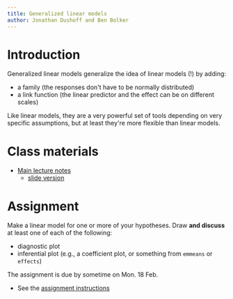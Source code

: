 ```yaml
---
title: Generalized linear models
author: Jonathan Dushoff and Ben Bolker
---
```


Introduction
============

Generalized linear models generalize the idea of linear models (!) by adding:

* a family (the responses don't have to be normally distributed)
* a link function (the linear predictor and the effect can be on different scales)

Like linear models, they are a very powerful set of tools depending on very specific assumptions, but at least they're more flexible than linear models.

Class materials
===============

-   [Main lecture notes](Generalized_linear_models.html)
    -   [slide version](Generalized_linear_models.slides.html)

<!--- This is how you make a comment
Resources
=========

-   Introductory
    -   [The model section from the R intro
        book](http://cran.r-project.org/doc/manuals/R-intro.html#Statistical-models-in-R)
    -   [Fridley examples and
        guidelines](http://plantecology.syr.edu/fridley/bio793/lm.html)
    -   [Rodriguez
        introduction](http://data.princeton.edu/R/linearModels.html)
    -   [Bolker
        book](http://www.math.mcmaster.ca/~bolker/emdbook/Bolker_proofs.pdf)
        (see Sec. 9.2)
    -   [Faraway linear
        models](http://cran.r-project.org/doc/contrib/Faraway-PRA.pdf)
        book draft
        -   [Book home page](http://www.maths.bath.ac.uk/~jjf23/LMR/)
    -   [Hector et
        al](http://onlinelibrary.wiley.com/doi/10.1111/j.1365-2656.2009.01634.x/pdf)
        on ANOVA for unbalanced data (i.e. "type III sums of
        squares" revisited)
    -   [Schielzeth](http://onlinelibrary.wiley.com/doi/10.1111/j.2041-210X.2010.00012.x/full) (2010)
        on centering and scaling in linear models
    -   [Murtaugh](http://www.esajournals.org/doi/abs/10.1890/0012-9658%282007%2988%5B56:SACIED%5D2.0.CO;2) (2007)
        on averaging in analysis of nested designs
    -   [O'Hara and
        Kotze](http://onlinelibrary.wiley.com/doi/10.1111/j.2041-210X.2010.00021.x/full) (2010)
        on not log-transforming count data
    -   ["The arcsine is
        asinine"](http://www.esajournals.org/doi/full/10.1890/10-0340.1):
        Warton and Hui on not arcsine-transforming proportion data
-->


Assignment
==========

Make a linear model for one or more of your hypotheses. 
Draw **and discuss** at least one of each of the following:

* diagnostic plot
* inferential plot (e.g., a coefficient plot, or something from `emmeans` or `effects`)

The assignment is due by sometime on Mon. 18 Feb.

* See the [assignment instructions](admin/assignments.html)

